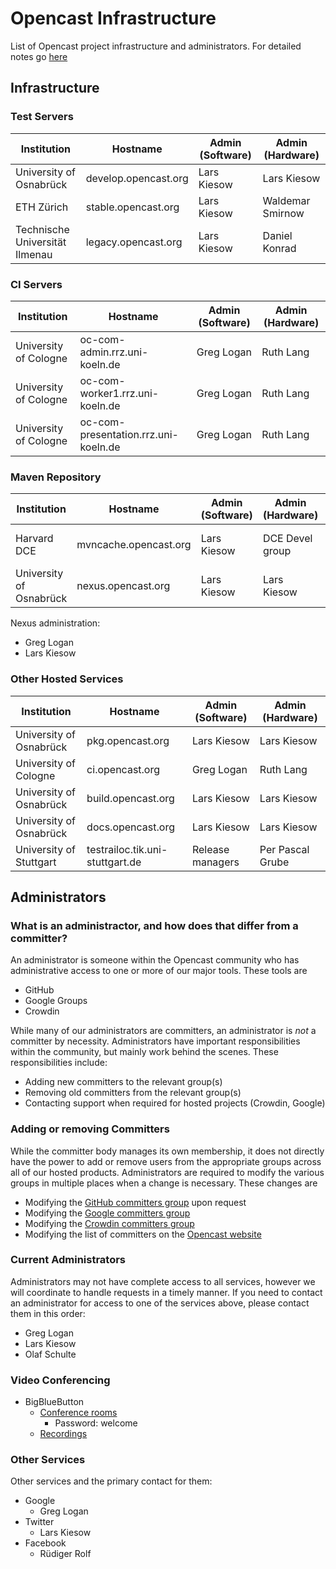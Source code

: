 Opencast Infrastructure
=======================

List of Opencast project infrastructure and administrators.  For detailed notes go [here](notes.md)

Infrastructure
--------------

### Test Servers

Institution                    | Hostname                      | Admin (Software) | Admin (Hardware)
-------------------------------|-------------------------------|------------------|------------------
University of Osnabrück        | develop.opencast.org          | Lars Kiesow      | Lars Kiesow
ETH Zürich                     | stable.opencast.org           | Lars Kiesow      | Waldemar Smirnow
Technische Universität Ilmenau | legacy.opencast.org           | Lars Kiesow      | Daniel Konrad


### CI Servers
Institution                | Hostname                             | Admin (Software) | Admin (Hardware)
---------------------------|--------------------------------------|------------------|--------------------
University of Cologne      | oc-com-admin.rrz.uni-koeln.de        | Greg Logan       | Ruth Lang
University of Cologne      | oc-com-worker1.rrz.uni-koeln.de      | Greg Logan       | Ruth Lang
University of Cologne      | oc-com-presentation.rrz.uni-koeln.de | Greg Logan       | Ruth Lang



### Maven Repository

Institution                | Hostname                      | Admin (Software) | Admin (Hardware)  | Notes
---------------------------|-------------------------------|------------------|-------------------|-----------------
Harvard DCE                | mvncache.opencast.org         | Lars Kiesow      | DCE Devel group   | Nginx cache, AWS
University of Osnabrück    | nexus.opencast.org            | Lars Kiesow      | Lars Kiesow       | nexus-oss

Nexus administration:

- Greg Logan
- Lars Kiesow


### Other Hosted Services

Institution                | Hostname                        | Admin (Software) | Admin (Hardware)
---------------------------|---------------------------------|------------------|-------------------------
University of Osnabrück    | pkg.opencast.org                | Lars Kiesow      | Lars Kiesow
University of Cologne      | ci.opencast.org                 | Greg Logan       | Ruth Lang
University of Osnabrück    | build.opencast.org              | Lars Kiesow      | Lars Kiesow
University of Osnabrück    | docs.opencast.org               | Lars Kiesow      | Lars Kiesow
University of Stuttgart    | testrailoc.tik.uni-stuttgart.de | Release managers | Per Pascal Grube


Administrators
--------------

### What is an administractor, and how does that differ from a committer?

An administrator is someone within the Opencast community who has administrative access to one or more of our major
tools.  These tools are

- GitHub
- Google Groups
- Crowdin

While many of our administrators are committers, an administrator is _not_ a committer by necessity.  Administrators
have important responsibilities within the community, but mainly work behind the scenes.  These responsibilities
include:

- Adding new committers to the relevant group(s)
- Removing old committers from the relevant group(s)
- Contacting support when required for hosted projects (Crowdin, Google)

### Adding or removing Committers

While the committer body manages its own membership, it does not directly have the power to add or remove users
from the appropriate groups across all of our hosted products.  Administrators are required to modify the various
groups in multiple places when a change is necessary.  These changes are

- Modifying the [GitHub committers group](https://github.com/orgs/opencast/teams/committers/members) upon request
- Modifying the [Google committers group](https://admin.google.com/opencast.org/AdminHome?hl=de&pli=1&fral=1&groupId=committers@opencast.org&chromeless=1#OGX:Group?hl=de)
- Modifying the [Crowdin committers group](https://crowdin.com/project/opencast-community/settings#members)
- Modifying the list of committers on the [Opencast website](https://opencast.org/people)

### Current Administrators

Administrators may not have complete access to all services, however we will coordinate to handle requests in a timely
manner. If you need to contact an administrator for access to one of the services above, please contact them in this
order:

- Greg Logan
- Lars Kiesow
- Olaf Schulte

### Video Conferencing

- BigBlueButton
    - [Conference rooms](http://opencast.blindsidenetworks.net/opencast/)
        - Password: welcome
    - [Recordings](http://opencast.blindsidenetworks.net/opencast/recordings-5720cd14621.jsp)

### Other Services

Other services and the primary contact for them:

- Google
    - Greg Logan
- Twitter
    - Lars Kiesow
- Facebook
    - Rüdiger Rolf
